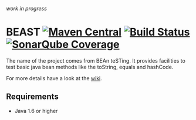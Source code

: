 *work in progress*

# BEAST [![Maven Central](https://maven-badges.herokuapp.com/maven-central/com.codereligion/codereligion-beast/badge.svg?style=plastic)](https://maven-badges.herokuapp.com/maven-central/com.codereligion/codereligion-beast) [![Build Status](https://ssl.webpack.de/secure-jenkins.codereligion.com/buildStatus/icon?job=codereligion-beast-master-build-flow)](http://jenkins.codereligion.com/view/codereligion-beast/job/codereligion-beast-master-build-flow/) [![SonarQube Coverage](https://img.shields.io/sonar/http/sonar.codereligion.com/com.codereligion:codereligion-beast/coverage.svg?style=plastic)](http://sonar.codereligion.com/dashboard/index/365)

The name of the project comes from BEAn teSTing. It provides facilities to test basic java bean methods like the toString, equals and hashCode.

For more details have a look at the [wiki](https://github.com/codereligion/beast/wiki).

## Requirements
* Java 1.6 or higher
